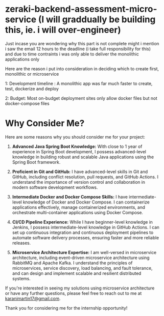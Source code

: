 # zeraki-backend-assessment-micro-service (I will graddually be building this, ie. i will over-engineer)

Just incase you are wondering why this part is not complete might i mention i saw the email 12 hours to the deadline (i take full responsibility for  this) and due to time contraints i was only able to deliver the monolithic applications only

Here are the reason i put into consideration in deciding which to create first, monolithic or microservice

1: Development timeline : A monolithic app was far much faster to create, test, dockerize and deploy

2: Budget: Most on-budget deployment sites only allow docker files but not docker-compose files



# Why Consider Me?

Here are some reasons why you should consider me for your project:

1. **Advanced Java Spring Boot Knowledge:** With close to 1 year of experience in Spring Boot development, I possess advanced-level knowledge in building robust and scalable Java applications using the Spring Boot framework.

2. **Proficient in Git and GitHub:** I have advanced-level skills in Git and GitHub, including conflict resolution, pull requests, and GitHub Actions. I understand the importance of version control and collaboration in modern software development workflows.

3. **Intermediate Docker and Docker Compose Skills:** I have intermediate-level knowledge of Docker and Docker Compose. I can containerize applications effectively, manage containerized environments, and orchestrate multi-container applications using Docker Compose.

4. **CI/CD Pipeline Experience:** While I have beginner-level knowledge in Jenkins, I possess intermediate-level knowledge in GitHub Actions. I can set up continuous integration and continuous deployment pipelines to automate software delivery processes, ensuring faster and more reliable releases.
   
5. **Microservice Architecture Expertise:** I am well-versed in microservice architecture, including event-driven microservice architecture using RabbitMQ and Apache Kafka. I understand the principles of microservices, service discovery, load balancing, and fault tolerance, and can design and implement scalable and resilient distributed systems.

If you're interested in seeing my solutions using microservice architecture or have any further questions, please feel free to reach out to me at [karanimartin17@gmail.com](mailto:karanimartin17@gmail.com).

Thank you for considering me for the internship opportunity!
